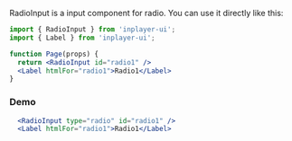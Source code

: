 RadioInput is a input component for radio. You can use it directly like this:

```jsx static
import { RadioInput } from 'inplayer-ui';
import { Label } from 'inplayer-ui';

function Page(props) {
  return <RadioInput id="radio1" />
  <Label htmlFor="radio1">Radio1</Label>
}
```

### Demo

```jsx
  <RadioInput type="radio" id="radio1" />
  <Label htmlFor="radio1">Radio1</Label>
```
